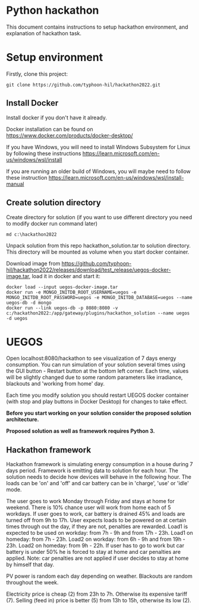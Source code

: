 # Python hackathon
This document contains instructions to setup hackathon environment, and explanation of hackathon task.

# Setup environment
Firstly, clone this project:

``` shell
git clone https://github.com/typhoon-hil/hackathon2022.git
```

## Install Docker
Install docker if you don't have it already.

Docker installation can be found on https://www.docker.com/products/docker-desktop/

If you have Windows, you will need to install Windows Subsystem for Linux by following these instructions https://learn.microsoft.com/en-us/windows/wsl/install

If you are running an older build of Windows, you will maybe need to follow these instruction https://learn.microsoft.com/en-us/windows/wsl/install-manual

## Create solution directory
Create directory for solution (if you want to use different directory you need to modify docker run command later)
``` shell
md c:\hackathon2022
```
Unpack solution from this repo hackathon_solution.tar to solution directory. This directory will be mounted as volume when you start docker container.

Download image from https://github.com/typhoon-hil/hackathon2022/releases/download/test_release/uegos-docker-image.tar, load it in docker and start it:
``` shell
docker load --input uegos-docker-image.tar
docker run -e MONGO_INITDB_ROOT_USERNAME=uegos -e MONGO_INITDB_ROOT_PASSWORD=uegos -e MONGO_INITDB_DATABASE=uegos --name uegos-db -d mongo
docker run --link uegos-db -p 8080:8080 -v c:/hackathon2022:/app/gateway/plugins/hackathon_solution --name uegos -d uegos
```

# UEGOS
Open localhost:8080/hackathon to see visualization of 7 days energy consumption. You can run simulation of your solution several times using the GUI button - Restart button at the bottom left corner. Each time, values will be slightly changed due to some random parameters like irradiance, blackouts and 'working from home' day.

Each time you modify solution you should restart UEGOS docker container (with stop and play buttons in Docker Desktop) for changes to take effect. 

**Before you start working on your solution consider the proposed
solution architecture.**

**Proposed solution as well as framework requires Python 3.**

## Hackathon framework
Hackathon framework is simulating energy consumption in a house during 7 days period. Framework is emitting data to solution for each hour. The solution needs to decide how devices will behave in the following hour. The loads can be 'on' and 'off' and car battery can be in 'charge', 'use' or 'idle' mode.

The user goes to work Monday through Friday and stays at home for weekend. There is 10% chance user will work from home each of 5 workdays. If user goes to work, car battery is drained 45% and loads are turned off from 9h to 17h. User expects loads to be powered on at certain times through out the day, if they are not, penalties are rewarded. Load1 is expected to be used on workday: from 7h - 9h and from 17h - 23h. Load1 on homeday: from 7h - 23h. Load2 on workday: from 6h - 9h and from 19h - 23h. Load2 on homeday: from 9h - 22h. If user has to go to work but car battery is under 50% he is forced to stay at home and car penalties are applied. Note: car penalties are not applied if user decides to stay at home by himself that day.

PV power is random each day depending on weather. Blackouts are random throughout the week.

Electricity price is cheap (2) from 23h to 7h. Otherwise its expensive tariff (7).
Selling (feed in) price is better (5) from 13h to 15h, otherwise its low (2).
